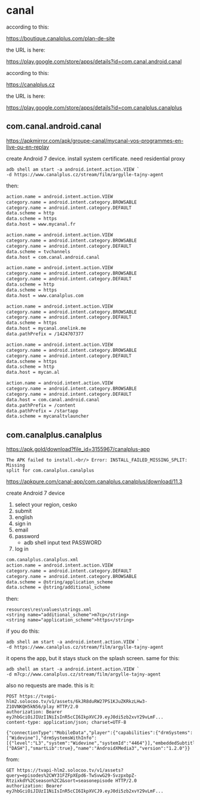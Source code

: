 # canal

according to this:

https://boutique.canalplus.com/plan-de-site

the URL is here:

https://play.google.com/store/apps/details?id=com.canal.android.canal

according to this:

https://canalplus.cz

the URL is here:

https://play.google.com/store/apps/details?id=com.canalplus.canalplus

## com.canal.android.canal

https://apkmirror.com/apk/groupe-canal/mycanal-vos-programmes-en-live-ou-en-replay

create Android 7 device. install system certificate. need residential proxy

~~~
adb shell am start -a android.intent.action.VIEW `
-d https://www.canalplus.cz/stream/film/argylle-tajny-agent
~~~

then:

~~~xml
action.name = android.intent.action.VIEW
category.name = android.intent.category.BROWSABLE
category.name = android.intent.category.DEFAULT
data.scheme = http
data.scheme = https
data.host = www.mycanal.fr

action.name = android.intent.action.VIEW
category.name = android.intent.category.BROWSABLE
category.name = android.intent.category.DEFAULT
data.scheme = tvchannels
data.host = com.canal.android.canal

action.name = android.intent.action.VIEW
category.name = android.intent.category.BROWSABLE
category.name = android.intent.category.DEFAULT
data.scheme = http
data.scheme = https
data.host = www.canalplus.com

action.name = android.intent.action.VIEW
category.name = android.intent.category.BROWSABLE
category.name = android.intent.category.DEFAULT
data.scheme = https
data.host = mycanal.onelink.me
data.pathPrefix = /1424707377

action.name = android.intent.action.VIEW
category.name = android.intent.category.BROWSABLE
category.name = android.intent.category.DEFAULT
data.scheme = https
data.scheme = http
data.host = mycan.al

action.name = android.intent.action.VIEW
category.name = android.intent.category.BROWSABLE
category.name = android.intent.category.DEFAULT
data.host = com.canal.android.canal
data.pathPrefix = /content
data.pathPrefix = /startapp
data.scheme = mycanaltvlauncher
~~~

## com.canalplus.canalplus

<https://apk.gold/download?file_id=3155967/canalplus-app>

~~~
The APK failed to install.<br/> Error: INSTALL_FAILED_MISSING_SPLIT: Missing
split for com.canalplus.canalplus
~~~

https://apkpure.com/canal-app/com.canalplus.canalplus/download/11.3

create Android 7 device

1. select your region, cesko
2. submit
3. english
4. sign in
5. email
6. password
   - adb shell input text PASSWORD
7. log in

~~~xml
com.canalplus.canalplus.xml
action.name = android.intent.action.VIEW
category.name = android.intent.category.DEFAULT
category.name = android.intent.category.BROWSABLE
data.scheme = @string/application_scheme
data.scheme = @string/additional_scheme
~~~

then:

~~~
resources\res\values\strings.xml
<string name="additional_scheme">m7cp</string>
<string name="application_scheme">https</string>
~~~

if you do this:

~~~
adb shell am start -a android.intent.action.VIEW `
-d https://www.canalplus.cz/stream/film/argylle-tajny-agent
~~~

it opens the app, but it stays stuck on the splash screen. same for this:

~~~
adb shell am start -a android.intent.action.VIEW `
-d m7cp://www.canalplus.cz/stream/film/argylle-tajny-agent
~~~

also no requests are made. this is it:

~~~
POST https://tvapi-hlm2.solocoo.tv/v1/assets/6kJR8duRW27PS1KJuZKRkzLHw3-Z1OVNKQH5kN56/play HTTP/2.0
authorization: Bearer eyJhbGciOiJIUzI1NiIsInR5cCI6IkpXVCJ9.eyJ0di5zb2xvY29vLmF...
content-type: application/json; charset=UTF-8

{"connectionType":"MobileData","player":{"capabilities":{"drmSystems":["Widevine"],"drmSystemsWithInfo":[{"level":"L3","system":"Widevine","systemId":"4464"}],"embeddedSubtitles":true,"hdcpLevel":"Unprotected","maxHdcpLevel":"Unprotected","mediaTypes":["DASH"],"smartLib":true},"name":"AndroidXMedia3","version":"1.2.0"}}
~~~

from:

~~~
GET https://tvapi-hlm2.solocoo.tv/v1/assets?query=episodes%2CWY31FZFpXEpd6-TwSvwG29-SvzpxbpZ-RtzixkdY%2Cseason%2C2&sort=seasonepisode HTTP/2.0
authorization: Bearer eyJhbGciOiJIUzI1NiIsInR5cCI6IkpXVCJ9.eyJ0di5zb2xvY29vLmF...
~~~
